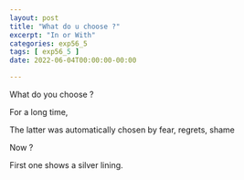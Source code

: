 ```yaml
---
layout: post
title: "What do u choose ?"
excerpt: "In or With"
categories: exp56_5
tags: [ exp56_5 ]
date: 2022-06-04T00:00:00-00:00

---
```


What do you choose ?

For a long time,

The latter was automatically chosen by fear, regrets, shame

Now ?

First one shows a silver lining.
